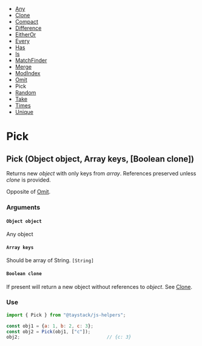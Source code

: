- [Any](./Any.md#any)
- [Clone](./Clone.md#clone)
- [Compact](./Compact.md#compact)
- [Difference](./Difference.md#difference)
- [EitherOr](./EitherOr.md#eitheror)
- [Every](./Every.md#every)
- [Has](./Has.md#has)
- [Is](./Is.md#is)
- [MatchFinder](./MatchFinder.md#matchfinder)
- [Merge](./Merge.md#merge)
- [ModIndex](./ModIndex.md#modindex)
- [Omit](./Omit.md#omit)
- Pick
- [Random](./Random.md#random)
- [Take](./Take.md#take)
- [Times](./Times.md#times)
- [Unique](./Unique.md#unique)

# Pick

## Pick (Object object, Array keys, [Boolean clone])

Returns new _object_ with only keys from _array_. References preserved unless _clone_ is provided.

Opposite of [Omit](./Omit.md#omit).

### Arguments

#### `Object object`

Any object

#### `Array keys`

Should be array of String. `[String]`

#### `Boolean clone`

If present will return a new object without references to _object_. See [Clone](./Clone.md#clone).

### Use

```javascript
import { Pick } from "@taystack/js-helpers";

const obj1 = {a: 1, b: 2, c: 3};
const obj2 = Pick(obj1, ["c"]);
obj2;                                // {c: 3}
```
